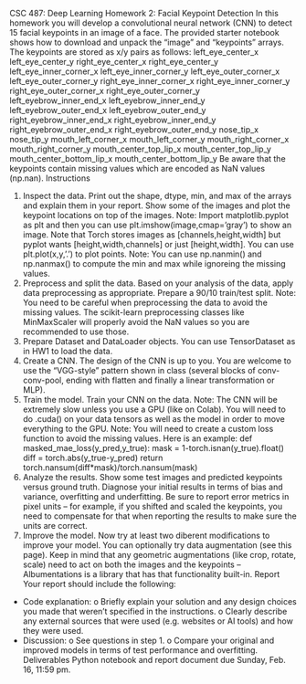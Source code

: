 

CSC 487: Deep Learning
Homework 2: Facial Keypoint Detection
In this homework you will develop a convolutional neural network (CNN) to detect 15 facial
keypoints in an image of a face.
The provided starter notebook shows how to download and unpack the “image” and
“keypoints” arrays.
The keypoints are stored as x/y pairs as follows:
left_eye_center_x left_eye_center_y
right_eye_center_x right_eye_center_y
left_eye_inner_corner_x left_eye_inner_corner_y
left_eye_outer_corner_x left_eye_outer_corner_y
right_eye_inner_corner_x right_eye_inner_corner_y
right_eye_outer_corner_x right_eye_outer_corner_y
left_eyebrow_inner_end_x left_eyebrow_inner_end_y
left_eyebrow_outer_end_x left_eyebrow_outer_end_y
right_eyebrow_inner_end_x right_eyebrow_inner_end_y
right_eyebrow_outer_end_x right_eyebrow_outer_end_y
nose_tip_x nose_tip_y
mouth_left_corner_x mouth_left_corner_y
mouth_right_corner_x mouth_right_corner_y
mouth_center_top_lip_x mouth_center_top_lip_y
mouth_center_bottom_lip_x mouth_center_bottom_lip_y
Be aware that the keypoints contain missing values which are encoded as NaN values
(np.nan).
Instructions
1. Inspect the data. Print out the shape, dtype, min, and max of the arrays and explain
them in your report. Show some of the images and plot the keypoint locations on
top of the images.
Note: Import matplotlib.pyplot as plt and then you can use
plt.imshow(image,cmap=’gray’) to show an image. Note that Torch stores images as
[channels,height,width] but pyplot wants [height,width,channels] or just
[height,width]. You can use plt.plot(x,y,’.’) to plot points.
Note: You can use np.nanmin() and np.nanmax() to compute the min and max while
ignoreing the missing values.
2. Preprocess and split the data. Based on your analysis of the data, apply data
preprocessing as appropriate. Prepare a 90/10 train/test split.
Note: You need to be careful when preprocessing the data to avoid the missing
values. The scikit-learn preprocessing classes like MinMaxScaler will properly avoid
the NaN values so you are recommended to use those.
3. Prepare Dataset and DataLoader objects. You can use TensorDataset as in HW1
to load the data.
4. Create a CNN. The design of the CNN is up to you. You are welcome to use the
“VGG-style” pattern shown in class (several blocks of conv-conv-pool, ending with
flatten and finally a linear transformation or MLP).
5. Train the model. Train your CNN on the data.
Note: The CNN will be extremely slow unless you use a GPU (like on Colab). You will
need to do .cuda() on your data tensors as well as the model in order to move
everything to the GPU.
Note: You will need to create a custom loss function to avoid the missing values.
Here is an example:
def masked_mae_loss(y_pred,y_true):
mask = 1-torch.isnan(y_true).float()
diff = torch.abs(y_true-y_pred)
return torch.nansum(diff*mask)/torch.nansum(mask)
6. Analyze the results. Show some test images and predicted keypoints versus
ground truth. Diagnose your initial results in terms of bias and variance, overfitting
and underfitting. Be sure to report error metrics in pixel units – for example, if you
shifted and scaled the keypoints, you need to compensate for that when reporting
the results to make sure the units are correct.
7. Improve the model. Now try at least two diberent modifications to improve your
model. You can optionally try data augmentation (see this page). Keep in mind that
any geometric augmentations (like crop, rotate, scale) need to act on both the
images and the keypoints – Albumentations is a library that has that functionality
built-in.
Report
Your report should include the following:
- Code explanation:
o Briefly explain your solution and any design choices you made that weren’t
specified in the instructions.
o Clearly describe any external sources that were used (e.g. websites or AI
tools) and how they were used.
- Discussion:
o See questions in step 1.
o Compare your original and improved models in terms of test performance
and overfitting.
Deliverables
Python notebook and report document due Sunday, Feb. 16, 11:59 pm.

